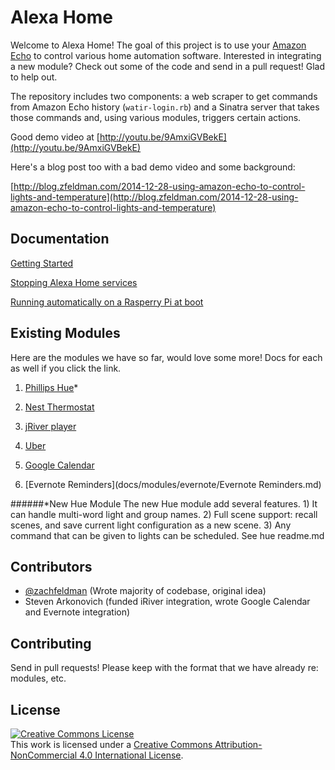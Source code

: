 # Alexa Home

Welcome to Alexa Home! The goal of this project is to use your [Amazon Echo](http://amzn.to/1DO0ax3) to control various home automation software. Interested in integrating a new module? Check out some of the code and send in a pull request! Glad to help out. 

The repository includes two components: a web scraper to get commands from Amazon Echo history (`watir-login.rb`) and a Sinatra server that takes those commands and, using various modules, triggers certain actions.

Good demo video at [http://youtu.be/9AmxiGVBekE](http://youtu.be/9AmxiGVBekE)

Here's a blog post too with a bad demo video and some background:

[http://blog.zfeldman.com/2014-12-28-using-amazon-echo-to-control-lights-and-temperature](http://blog.zfeldman.com/2014-12-28-using-amazon-echo-to-control-lights-and-temperature)


## Documentation

[Getting Started](docs/getting-started.md)

[Stopping Alexa Home services](docs/stopping-alexa-home.md)

[Running automatically on a Rasperry Pi at boot](docs/rasp-pi-autostart.md)


## Existing Modules

Here are the modules we have so far, would love some more! Docs for each as well if you click the link.

1) [Phillips Hue](docs/modules/hue.md)*

2) [Nest Thermostat](docs/modules/nest.md)

3) [jRiver player](docs/modules/jriver.md)

4) [Uber](docs/modules/uber.md)

5) [Google Calendar](docs/modules/google_calendar.md)

6) [Evernote Reminders](docs/modules/evernote/Evernote Reminders.md)

######*New Hue Module
The new Hue module add several features. 1) It can handle multi-word light and group names. 2) Full scene support: recall scenes, and save current light configuration as a new scene. 3) Any command that can be given to lights can be scheduled. See hue readme.md
## Contributors

- [@zachfeldman](https://twitter.com/zachfeldman) (Wrote majority of codebase, original idea)
- Steven Arkonovich (funded iRiver integration, wrote Google Calendar and Evernote integration)


## Contributing

Send in pull requests! Please keep with the format that we have already re: modules, etc.


## License

<a rel="license" href="http://creativecommons.org/licenses/by-nc/4.0/"><img alt="Creative Commons License" style="border-width:0" src="https://i.creativecommons.org/l/by-nc/4.0/88x31.png" /></a><br />This work is licensed under a <a rel="license" href="http://creativecommons.org/licenses/by-nc/4.0/">Creative Commons Attribution-NonCommercial 4.0 International License</a>.



